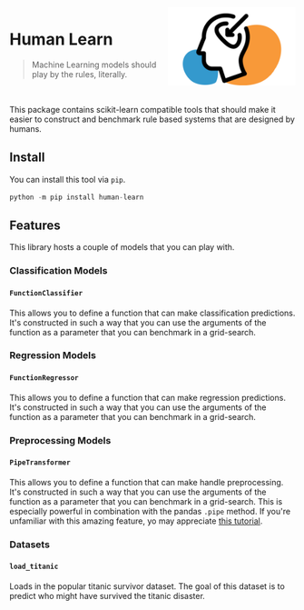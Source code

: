 <img src="logo.png" width=225 align="right">

# Human Learn

> Machine Learning models should play by the rules, literally.

<br>

This package contains scikit-learn compatible tools that should make it easier
to construct and benchmark rule based systems that are designed by humans.

## Install

You can install this tool via `pip`.

```python
python -m pip install human-learn
```

## Features

This library hosts a couple of models that you can play with.


### Classification Models

#### `FunctionClassifier`

This allows you to define a function that can make classification predictions. It's
constructed in such a way that you can use the arguments of the function as a parameter
that you can benchmark in a grid-search.

### Regression Models

#### `FunctionRegressor`

This allows you to define a function that can make regression predictions. It's
constructed in such a way that you can use the arguments of the function as a parameter
that you can benchmark in a grid-search.


### Preprocessing Models

#### `PipeTransformer`

This allows you to define a function that can make handle preprocessing. It's
constructed in such a way that you can use the arguments of the function as a parameter
that you can benchmark in a grid-search. This is especially powerful in combination
with the pandas `.pipe` method. If you're unfamiliar with this amazing feature, yo may appreciate
[this tutorial](https://calmcode.io/pandas-pipe/introduction.html).

### Datasets

#### `load_titanic`

Loads in the popular titanic survivor dataset. The goal of this dataset is to predict
who might have survived the titanic disaster.
